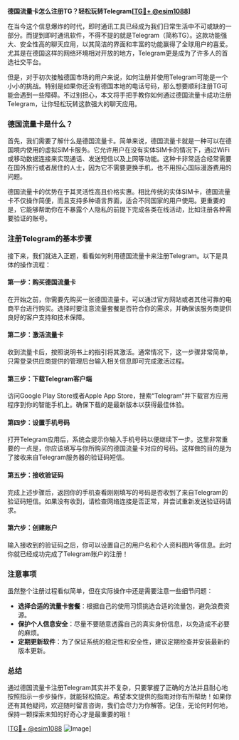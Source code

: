 **德国流量卡怎么注册TG？轻松玩转Telegram[[TG💪+ @esim1088](https://t.me/s/esim1088)]**

在当今这个信息爆炸的时代，即时通讯工具已经成为我们日常生活中不可或缺的一部分。而提到即时通讯软件，不得不提的就是Telegram（简称TG）。这款功能强大、安全性高的聊天应用，以其简洁的界面和丰富的功能赢得了全球用户的喜爱。尤其是在德国这样的网络环境相对开放的地方，Telegram更是成为了许多人的首选社交平台。

但是，对于初次接触德国市场的用户来说，如何注册并使用Telegram可能是一个小小的挑战。特别是如果你还没有德国本地的电话号码，那么想要顺利注册TG可能会遇到一些障碍。不过别担心，本文将手把手教你如何通过德国流量卡成功注册Telegram，让你轻松玩转这款强大的聊天应用。

### 德国流量卡是什么？

首先，我们需要了解什么是德国流量卡。简单来说，德国流量卡就是一种可以在德国境内使用的虚拟SIM卡服务。它允许用户在没有实体SIM卡的情况下，通过WiFi或移动数据连接来实现通话、发送短信以及上网等功能。这种卡非常适合经常需要在国外旅行或者居住的人士，因为它不需要更换手机，也不用担心国际漫游费用的问题。

德国流量卡的优势在于其灵活性高且价格实惠。相比传统的实体SIM卡，德国流量卡不仅操作简便，而且支持多种语言界面，适合不同国家的用户使用。更重要的是，它能够帮助你在不暴露个人隐私的前提下完成各类在线活动，比如注册各种需要验证的账号。

### 注册Telegram的基本步骤

接下来，我们就进入正题，看看如何利用德国流量卡来注册Telegram。以下是具体的操作流程：

#### 第一步：购买德国流量卡
在开始之前，你需要先购买一张德国流量卡。可以通过官方网站或者其他可靠的电商平台进行购买。选择时要注意流量套餐是否符合你的需求，并确保该服务商提供良好的客户支持和技术保障。

#### 第二步：激活流量卡
收到流量卡后，按照说明书上的指引将其激活。通常情况下，这一步骤非常简单，只需登录供应商提供的管理后台输入相关信息即可完成激活过程。

#### 第三步：下载Telegram客户端
访问Google Play Store或者Apple App Store，搜索“Telegram”并下载官方应用程序到你的智能手机上。确保下载的是最新版本以获得最佳体验。

#### 第四步：设置手机号码
打开Telegram应用后，系统会提示你输入手机号码以便继续下一步。这里非常重要的一点是，你应该填写与你所购买的德国流量卡对应的号码。这样做的目的是为了接收来自Telegram服务器的验证码短信。

#### 第五步：接收验证码
完成上述步骤后，返回你的手机查看刚刚填写的号码是否收到了来自Telegram的验证码短信。如果没有收到，请检查网络连接是否正常，并尝试重新发送验证码请求。

#### 第六步：创建账户
输入接收到的验证码之后，你可以设置自己的用户名和个人资料图片等信息。此时你就已经成功完成了Telegram账户的注册！

### 注意事项

虽然整个注册过程看似简单，但在实际操作中还是需要注意一些细节问题：

- **选择合适的流量卡套餐**：根据自己的使用习惯挑选合适的流量包，避免浪费资源。
- **保护个人信息安全**：尽量不要随意透露自己的真实身份信息，以免造成不必要的麻烦。
- **定期更新软件**：为了保证系统的稳定性和安全性，建议定期检查并安装最新的版本更新。

### 总结

通过德国流量卡注册Telegram其实并不复杂，只要掌握了正确的方法并且耐心地按照指示一步步操作，就能轻松搞定。希望本文提供的指南对你有所帮助！如果你还有其他疑问，欢迎随时留言咨询，我们会尽力为你解答。记住，无论何时何地，保持一颗探索未知的好奇心才是最重要的哦！

[[TG💪+ @esim1088](https://t.me/s/esim1088) ![Image](https://i.postimg.cc/4NQfJmqS/Snipaste-2025-05-13-00-14-12.png)]